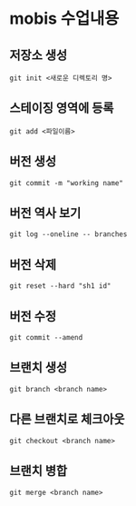 # mobis 수업내용

## 저장소 생성
	git init <새로운 디렉토리 명>

## 스테이징 영역에 등록
	git add <파일이름>

## 버전 생성
	git commit -m "working name"

## 버전 역사 보기
	git log --oneline -- branches

## 버전 삭제
	git reset --hard "sh1 id"

## 버전 수정
	git commit --amend

## 브랜치 생성 
	git branch <branch name>

## 다른 브랜치로 체크아웃
	git checkout <branch name>
 
## 브랜치 병합
	git merge <branch name>



